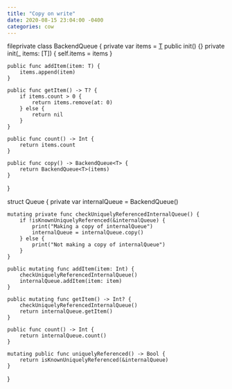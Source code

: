 ```yaml
---
title: "Copy on write"
date: 2020-08-15 23:04:00 -0400
categories: cow
---
```


fileprivate class BackendQueue<T> {
    private var items = [T]()
    public init() {}
    private init(_ items: [T]) {
        self.items = items
    }
    
    public func addItem(item: T) {
        items.append(item)
    }
    
    public func getItem() -> T? {
        if items.count > 0 {
            return items.remove(at: 0)
        } else {
            return nil
        }
    }
    
    public func count() -> Int {
        return items.count
    }
    
    public func copy() -> BackendQueue<T> {
        return BackendQueue<T>(items)
    }
}

struct Queue {
    private var internalQueue = BackendQueue<Int>()
    
    mutating private func checkUniquelyReferencedInternalQueue() {
        if !isKnownUniquelyReferenced(&internalQueue) {
            print("Making a copy of internalQueue")
            internalQueue = internalQueue.copy()
        } else {
            print("Not making a copy of internalQueue")
        }
    }
    
    public mutating func addItem(item: Int) {
        checkUniquelyReferencedInternalQueue()
        internalQueue.addItem(item: item)
    }
    
    public mutating func getItem() -> Int? {
        checkUniquelyReferencedInternalQueue()
        return internalQueue.getItem()
    }
    
    public func count() -> Int {
        return internalQueue.count()
    }
    
    mutating public func uniquelyReferenced() -> Bool {
        return isKnownUniquelyReferenced(&internalQueue)
    }
}
